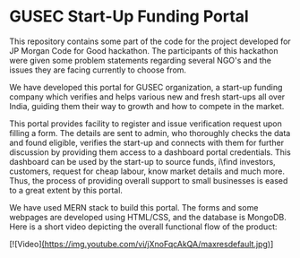 # GUSEC Start-Up Funding Portal
This repository contains some part of the code for the project developed for JP Morgan Code for Good hackathon.
The participants of this hackathon were given some problem statements regarding several NGO's and the issues they are facing currently to choose from.     

We have developed this portal for GUSEC organization, a start-up funding company which verifies and helps various new and fresh start-ups all over India, guiding them their way to growth and how to compete in the market.    

This portal provides facility to register and issue verification request upon filling a form. The details are sent to admin, who thoroughly checks the data and found eligible, verifies the start-up and connects with them for further discussion by providing them access to a dashboard portal credentials. This dashboard can be used by the start-up to source funds, i\find investors, customers, request for cheap labour, know market details and much more. Thus, the process of providing overall support to small businesses is eased to a great extent by this portal.     

We have used MERN stack to build this portal. The forms and some webpages are developed using HTML/CSS, and the database is MongoDB.
Here is a short video depicting the overall functional flow of the product:

     
[![Video][(https://img.youtube.com/vi/jXnoFqcAkQA/maxresdefault.jpg)](https://www.youtube.com/watch?v=jXnoFqcAkQA)]
